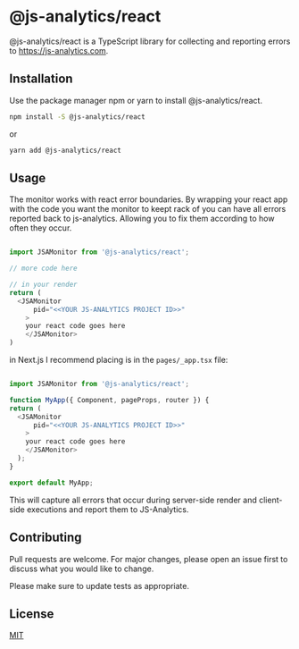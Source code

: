 # @js-analytics/react

@js-analytics/react is a TypeScript library for collecting and reporting errors to https://js-analytics.com.

## Installation

Use the package manager npm or yarn to install @js-analytics/react.

```bash
npm install -S @js-analytics/react
```

or

```bash
yarn add @js-analytics/react
```

## Usage

The monitor works with react error boundaries. By wrapping your react app with the code you want the monitor to keept rack of you can have all errors reported back to js-analytics. Allowing you to fix them according to how often they occur.

```typescript

import JSAMonitor from '@js-analytics/react';

// more code here

// in your render
return (
  <JSAMonitor
      pid="<<YOUR JS-ANALYTICS PROJECT ID>>"
    >
    your react code goes here
    </JSAMonitor>
)

```

in Next.js I recommend placing is in the `pages/_app.tsx` file:
```typescript

import JSAMonitor from '@js-analytics/react';

function MyApp({ Component, pageProps, router }) {
return (
  <JSAMonitor
      pid="<<YOUR JS-ANALYTICS PROJECT ID>>"
    >
    your react code goes here
    </JSAMonitor>
  );
}

export default MyApp;
```
This will capture all errors that occur during server-side render and client-side executions and report them to JS-Analytics.

## Contributing
Pull requests are welcome. For major changes, please open an issue first to discuss what you would like to change.

Please make sure to update tests as appropriate.

## License
[MIT](https://choosealicense.com/licenses/mit/)
